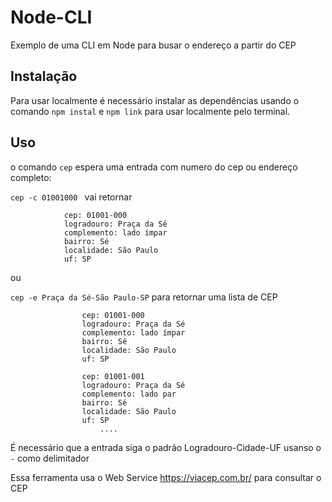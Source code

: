 # Node-CLI
Exemplo de uma CLI em Node para busar o endereço a partir do CEP



## Instalação

Para usar localmente é necessário instalar as dependências usando o comando `npm instal`  e `npm link` para usar localmente pelo terminal.

## Uso 

o comando `cep` espera uma entrada com numero do cep ou endereço completo:

`cep -c 01001000 ` vai retornar 

```
            cep: 01001-000
            logradouro: Praça da Sé
            complemento: lado ímpar
            bairro: Sé
            localidade: São Paulo
            uf: SP
```

ou 

`cep -e Praça da Sé-São Paulo-SP`  para retornar uma lista de CEP

```
				cep: 01001-000
                logradouro: Praça da Sé
                complemento: lado ímpar
                bairro: Sé
                localidade: São Paulo
                uf: SP

                cep: 01001-001
                logradouro: Praça da Sé
                complemento: lado par
                bairro: Sé
                localidade: São Paulo
                uf: SP
					....
```

É necessário que a entrada siga o padrão Logradouro-Cidade-UF usanso o `-` como delimitador

Essa ferramenta usa o Web Service https://viacep.com.br/ para consultar o CEP 






